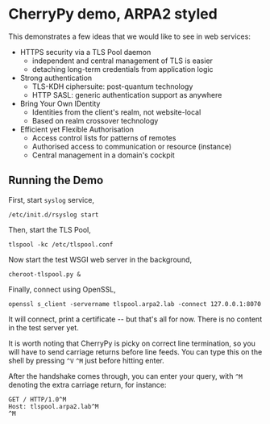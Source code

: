 # CherryPy demo, ARPA2 styled

This demonstrates a few ideas that we would like to see
in web services:

  * HTTPS security via a TLS Pool daemon
      - independent and central management of TLS is easier
      - detaching long-term credentials from application logic
   * Strong authentication
      - TLS-KDH ciphersuite: post-quantum technology
      - HTTP SASL: generic authentication support as anywhere
   * Bring Your Own IDentity
      - Identities from the client's realm, not website-local
      - Based on realm crossover technology
   * Efficient yet Flexible Authorisation
      - Access control lists for patterns of remotes
      - Authorised access to communication or resource (instance)
      - Central management in a domain's cockpit

## Running the Demo

First, start `syslog` service,

```
/etc/init.d/rsyslog start
```

Then, start the TLS Pool,

```
tlspool -kc /etc/tlspool.conf
```

Now start the test WSGI web server in the background,

```
cheroot-tlspool.py &
```

Finally, connect using OpenSSL,

```
openssl s_client -servername tlspool.arpa2.lab -connect 127.0.0.1:8070
```

It will connect, print a certificate -- but that's all for now.
There is no content in the test server yet.

It is worth noting that CherryPy is picky on correct line
termination, so you will have to send carriage returns before
line feeds.  You can type this on the shell by pressing `^V` `^M`
just before hitting enter.

After the handshake comes through, you can enter your query,
with `^M` denoting the extra carriage return, for instance:

```
GET / HTTP/1.0^M
Host: tlspool.arpa2.lab^M
^M
```

